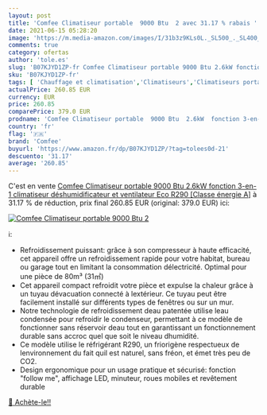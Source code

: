 ```yaml
---
layout: post
title: 'Comfee Climatiseur portable  9000 Btu  2 avec 31.17 % rabais '
date: 2021-06-15 05:28:20
image: 'https://m.media-amazon.com/images/I/31b3z9KLs0L._SL500_._SL400_.jpg'
comments: true
category: ofertas
author: 'tole.es'
slug: 'B07KJYD1ZP-fr Comfee Climatiseur portable 9000 Btu 2.6kW fonction 3-en-1...'
sku: 'B07KJYD1ZP-fr'
tags: [ 'Chauffage et climatisation','Climatiseurs','Climatiseurs portables','Cuisine et Maison','comfee', ]
actualPrice: 260.85 EUR
currency: EUR
price: 260.85
comparePrice: 379.0 EUR
prodname: 'Comfee Climatiseur portable  9000 Btu  2.6kW  fonction 3-en-1 climatiseur déshumidificateur et ventilateur  Eco R290 [Classe énergie A]'
country: 'fr'
flag: '🇫🇷'
brand: 'Comfee'
buyurl: 'https://www.amazon.fr/dp/B07KJYD1ZP/?tag=tolees0d-21'
descuento: '31.17'
average: '260.85'
---
```


C'est en vente [Comfee Climatiseur portable  9000 Btu  2.6kW  fonction 3-en-1 climatiseur déshumidificateur et ventilateur  Eco R290 [Classe énergie A]](https://www.amazon.fr/dp/B07KJYD1ZP/?tag=tolees0d-21)  à  31.17 % de réduction, prix final  260.85 EUR (original: 379.0 EUR) ici:

[![Comfee Climatiseur portable  9000 Btu  2](https://m.media-amazon.com/images/I/31b3z9KLs0L._SL500_._SL400_.jpg)](https://www.amazon.fr/dp/B07KJYD1ZP/?tag=tolees0d-21)

ℹ️:

- Refroidissement puissant: grâce à son compresseur à haute efficacité, cet appareil offre un refroidissement rapide pour votre habitat, bureau ou garage tout en limitant la consommation délectricité. Optimal pour une pièce de 80m³ (31㎡)
- Cet appareil compact refroidit votre pièce et expulse la chaleur grâce à un tuyau dévacuation connecté à lextérieur. Ce tuyau peut être facilement installé sur différents types de fenêtres ou sur un mur.
- Notre technologie de refroidissement deau patentée utilise leau condensée pour refroidir le condenseur, permettant à ce modèle de fonctionner sans réservoir deau tout en garantissant un fonctionnement durable sans accroc quel que soit le niveau dhumidité.
- Ce modèle utilise le réfrigérant R290, un friorigène respectueux de lenvironnement du fait quil est naturel, sans fréon, et émet très peu de CO2.
- Design ergonomique pour un usage pratique et sécurisé: fonction "follow me", affichage LED, minuteur, roues mobiles et revêtement durable

[🛒 Achète-le!!](https://www.amazon.fr/dp/B07KJYD1ZP/?tag=tolees0d-21)
